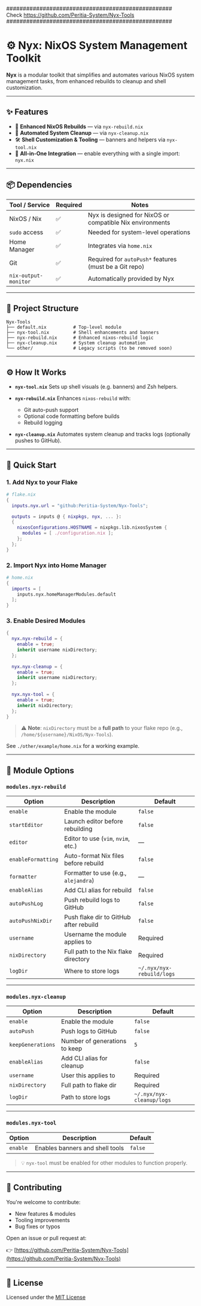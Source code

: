 ##################################################    
Check https://github.com/Peritia-System/Nyx-Tools                      
##################################################  
  




# ⚙️ Nyx: NixOS System Management Toolkit

**Nyx** is a modular toolkit that simplifies and automates various NixOS system management tasks, from enhanced rebuilds to cleanup and shell customization.

---

## ✨ Features

* 🔁 **Enhanced NixOS Rebuilds** — via `nyx-rebuild.nix`
* 🧹 **Automated System Cleanup** — via `nyx-cleanup.nix`
* 🛠️ **Shell Customization & Tooling** — banners and helpers via `nyx-tool.nix`
* 🧩 **All-in-One Integration** — enable everything with a single import: `nyx.nix`

---

## 📦 Dependencies

| Tool / Service       | Required | Notes                                                    |
| -------------------- | -------- | -------------------------------------------------------- |
| NixOS / Nix          | ✅        | Nyx is designed for NixOS or compatible Nix environments |
| `sudo` access        | ✅        | Needed for system-level operations                       |
| Home Manager         | ✅        | Integrates via `home.nix`                                |
| Git                  | ✅        | Required for `autoPush*` features (must be a Git repo)   |
| `nix-output-monitor` | ✅        | Automatically provided by Nyx                            |

---

## 📁 Project Structure

```
Nyx-Tools
├── default.nix          # Top-level module
├── nyx-tool.nix         # Shell enhancements and banners
├── nyx-rebuild.nix      # Enhanced nixos-rebuild logic
├── nyx-cleanup.nix      # System cleanup automation
└── other/               # Legacy scripts (to be removed soon)
```

---

## ⚙️ How It Works

* **`nyx-tool.nix`**
  Sets up shell visuals (e.g. banners) and Zsh helpers.

* **`nyx-rebuild.nix`**
  Enhances `nixos-rebuild` with:

  * Git auto-push support
  * Optional code formatting before builds
  * Rebuild logging

* **`nyx-cleanup.nix`**
  Automates system cleanup and tracks logs (optionally pushes to GitHub).

---

## 🚀 Quick Start

### 1. Add Nyx to your Flake

```nix
# flake.nix
{
  inputs.nyx.url = "github:Peritia-System/Nyx-Tools";

  outputs = inputs @ { nixpkgs, nyx, ... }:
  {
    nixosConfigurations.HOSTNAME = nixpkgs.lib.nixosSystem {
      modules = [ ./configuration.nix ];
    };
  };
}
```

### 2. Import Nyx into Home Manager

```nix
# home.nix
{
  imports = [
    inputs.nyx.homeManagerModules.default
  ];
}
```

### 3. Enable Desired Modules

```nix
{
  nyx.nyx-rebuild = {
    enable = true;
    inherit username nixDirectory;
  };
  
  nyx.nyx-cleanup = {
    enable = true;
    inherit username nixDirectory;
  };
  
  nyx.nyx-tool = {
    enable = true;
    inherit nixDirectory;
  };
}
```

> ⚠️ **Note**: `nixDirectory` must be a **full path** to your flake repo (e.g., `/home/${username}/NixOS/Nyx-Tools`).

See `./other/example/home.nix` for a working example.

---

## 🔧 Module Options

### `modules.nyx-rebuild`

| Option             | Description                            | Default                   |
| ------------------ | -------------------------------------- | ------------------------- |
| `enable`           | Enable the module                      | `false`                   |
| `startEditor`      | Launch editor before rebuilding        | `false`                   |
| `editor`           | Editor to use (`vim`, `nvim`, etc.)    | —                         |
| `enableFormatting` | Auto-format Nix files before rebuild   | `false`                   |
| `formatter`        | Formatter to use (e.g., `alejandra`)   | —                         |
| `enableAlias`      | Add CLI alias for rebuild              | `false`                   |
| `autoPushLog`      | Push rebuild logs to GitHub            | `false`                   |
| `autoPushNixDir`   | Push flake dir to GitHub after rebuild | `false`                   |
| `username`         | Username the module applies to         | Required                  |
| `nixDirectory`     | Full path to the Nix flake directory   | Required                  |
| `logDir`           | Where to store logs                    | `~/.nyx/nyx-rebuild/logs` |

---

### `modules.nyx-cleanup`

| Option            | Description                   | Default                   |
| ----------------- | ----------------------------- | ------------------------- |
| `enable`          | Enable the module             | `false`                   |
| `autoPush`        | Push logs to GitHub           | `false`                   |
| `keepGenerations` | Number of generations to keep | `5`                       |
| `enableAlias`     | Add CLI alias for cleanup     | `false`                   |
| `username`        | User this applies to          | Required                  |
| `nixDirectory`    | Full path to flake dir        | Required                  |
| `logDir`          | Path to store logs            | `~/.nyx/nyx-cleanup/logs` |

---

### `modules.nyx-tool`

| Option   | Description                     | Default |
| -------- | ------------------------------- | ------- |
| `enable` | Enables banners and shell tools | `false` |

> 💡 `nyx-tool` must be enabled for other modules to function properly.

---

## 🤝 Contributing

You're welcome to contribute:

* New features & modules
* Tooling improvements
* Bug fixes or typos

Open an issue or pull request at:

👉 [https://github.com/Peritia-System/Nyx-Tools](https://github.com/Peritia-System/Nyx-Tools)

---

## 📄 License

Licensed under the [MIT License](./LICENSE)

